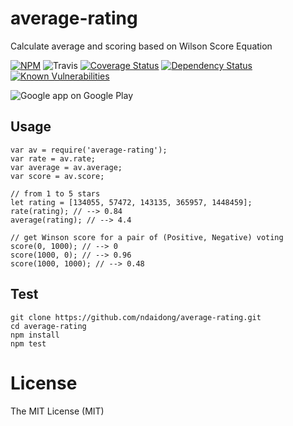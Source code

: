 # average-rating
Calculate  average and scoring based on Wilson Score Equation

[![NPM](https://badge.fury.io/js/average-rating.svg)](https://badge.fury.io/js/average-rating)
![Travis](https://travis-ci.org/ndaidong/average-rating.svg?branch=master)
[![Coverage Status](https://coveralls.io/repos/github/ndaidong/average-rating/badge.svg?branch=master)](https://coveralls.io/github/ndaidong/average-rating?branch=master)
[![Dependency Status](https://www.versioneye.com/user/projects/57e8df1bbd6fa600512e3a65/badge.svg?style=flat)](https://www.versioneye.com/user/projects/57e8df1bbd6fa600512e3a65)
[![Known Vulnerabilities](https://snyk.io/test/npm/average-rating/badge.svg)](https://snyk.io/test/npm/average-rating)

![Google app on Google Play](http://i.imgur.com/NgQX5OW.png)

## Usage

```
var av = require('average-rating');
var rate = av.rate;
var average = av.average;
var score = av.score;

// from 1 to 5 stars
let rating = [134055, 57472, 143135, 365957, 1448459];
rate(rating); // --> 0.84
average(rating); // --> 4.4

// get Winson score for a pair of (Positive, Negative) voting
score(0, 1000); // --> 0
score(1000, 0); // --> 0.96
score(1000, 1000); // --> 0.48
```

## Test

```
git clone https://github.com/ndaidong/average-rating.git
cd average-rating
npm install
npm test
```


# License

The MIT License (MIT)
